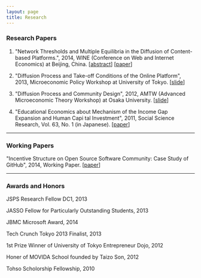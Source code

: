 ```yaml
---
layout: page
title: Research
---
```


### Research Papers

1. "Network Thresholds and Multiple Equilibria in the Diffusion of Content-based Platforms.", 2014, WINE (Conference on Web and Internet Economics) at Beijing, China. [[abstract](/wine2014-abstract.pdf)] [[paper](/wine2014-full.pdf)]

2. "Diffusion Process and Take-off Conditions of the Online Platform", 2013, Microeconomic Policy Workshop at University of Tokyo. [[slide](/micro-workshop.pdf)]

3. "Diffusion Process and Community Design", 2012, AMTW (Advanced Microeconomic Theory Workshop) at Osaka University. [[slide](/amtw-2012.pdf)]

4. "Educational Economics about Mechanism of the Income Gap Expansion and Human Capi   tal Investment", 2011, Social Science Research, Vol. 63, No. 1 (in Japanese). [[paper](/social-science-2011.pdf)]

---

### Working Papers

"Incentive Structure on Open Source Software Community: Case Study of GitHub", 2014, Working Paper. [[paper](/working-paper.pdf)]

---


### Awards and Honors 

JSPS Research Fellow DC1, 2013

JASSO Fellow for Particularly Outstanding Students, 2013

JBMC Microsoft Award, 2014

Tech Crunch Tokyo 2013 Finalist, 2013

1st Prize Winner of University of Tokyo Entrepreneur Dojo, 2012

Honer of MOVIDA School founded by Taizo Son, 2012

Tohso Scholorship Fellowship, 2010